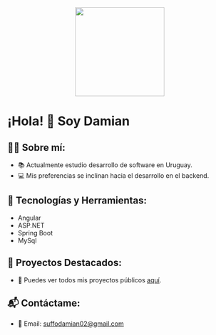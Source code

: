 <div align="center">
    <img src="https://media.giphy.com/media/v1.Y2lkPTc5MGI3NjExNTBmZDU1MTk5MmQwZWU2NzY3MmU3OGQ5NTA3OTU5Y2I2YmJlNDg5MiZjdD1n/3oxHQM2nelb4qWtoje/giphy.gif" width="200">
</div>

# ¡Hola! 👋 Soy Damian

## 👨‍💻 Sobre mí:
- 📚 Actualmente estudio desarrollo de software en Uruguay.
- 💻 Mis preferencias se inclinan hacia el desarrollo en el backend.

## 🚀 Tecnologías y Herramientas:
- Angular
- ASP.NET
- Spring Boot
- MySql

## 🚀 Proyectos Destacados:
- 📂 Puedes ver todos mis proyectos públicos [aquí](https://github.com/Aguslxrd?tab=repositories).

## 📬 Contáctame:
- 📧 Email: suffodamian02@gmail.com

